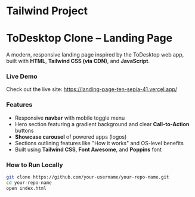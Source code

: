 # Tailwind Project
# ToDesktop Clone – Landing Page

A modern, responsive landing page inspired by the ToDesktop web app, built with **HTML**, **Tailwind CSS (via CDN)**, and **JavaScript**.

###  Live Demo
Check out the live site: https://landing-page-ten-sepia-41.vercel.app/

###  Features
- Responsive **navbar** with mobile toggle menu
- Hero section featuring a gradient background and clear **Call-to-Action** buttons
- **Showcase carousel** of powered apps (logos)
- Sections outlining features like "How it works" and OS-level benefits
- Built using **Tailwind CSS**, **Font Awesome**, and **Poppins** font

###  How to Run Locally
```bash
git clone https://github.com/your-username/your-repo-name.git
cd your-repo-name
open index.html

